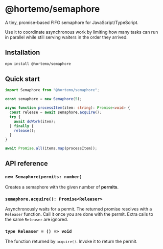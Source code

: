 # @hortemo/semaphore

A tiny, promise-based FIFO semaphore for JavaScript/TypeScript.

Use it to coordinate asynchronous work by limiting how many tasks can run in parallel while still serving waiters in the order they arrived.

## Installation

```bash
npm install @hortemo/semaphore
```

## Quick start

```ts
import Semaphore from "@hortemo/semaphore";

const semaphore = new Semaphore(5);

async function processItem(item: string): Promise<void> {
  const release = await semaphore.acquire();
  try {
    await doWork(item);
  } finally {
    release();
  }
}

await Promise.all(items.map(processItem));
```

## API reference

### `new Semaphore(permits: number)`

Creates a semaphore with the given number of **permits**.

### `semaphore.acquire(): Promise<Releaser>`

Asynchronously waits for a permit. The returned promise resolves with a
`Releaser` function. Call it once you are done with the permit. Extra calls to
the same `Releaser` are ignored.

### `type Releaser = () => void`

The function returned by `acquire()`. Invoke it to return the permit.
